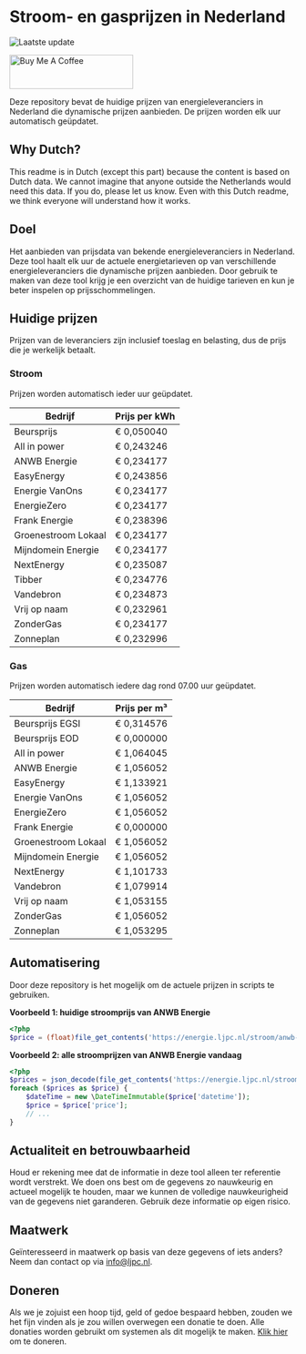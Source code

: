 # Stroom- en gasprijzen in Nederland

![Laatste update](https://img.shields.io/badge/laatste%20update-2023--12--29%2011%3A00%20CET-brightgreen)

<a href="https://www.buymeacoffee.com/Lars-" target="_blank"><img src="https://cdn.buymeacoffee.com/buttons/v2/default-orange.png" alt="Buy Me A Coffee" height="60" style="height: 60px !important;width: 217px !important;" ></a>

Deze repository bevat de huidige prijzen van energieleveranciers in Nederland die dynamische prijzen aanbieden. De prijzen worden elk uur automatisch geüpdatet.

## Why Dutch?

This readme is in Dutch (except this part) because the content is based on Dutch data. We cannot imagine that anyone outside the Netherlands would need this data. If you do, please let us know. Even with this Dutch readme, we think
everyone will understand how it works.

## Doel

Het aanbieden van prijsdata van bekende energieleveranciers in Nederland. Deze tool haalt elk uur de actuele energietarieven op van verschillende energieleveranciers die dynamische prijzen aanbieden. Door gebruik te maken van deze tool
krijg je een overzicht van de huidige tarieven en kun je beter inspelen op prijsschommelingen.

## Huidige prijzen

Prijzen van de leveranciers zijn inclusief toeslag en belasting, dus de prijs die je werkelijk betaalt.

### Stroom

Prijzen worden automatisch ieder uur geüpdatet.

 Bedrijf | Prijs per kWh 
---------|---------------
Beursprijs | € 0,050040
All in power | € 0,243246
ANWB Energie | € 0,234177
EasyEnergy | € 0,243856
Energie VanOns | € 0,234177
EnergieZero | € 0,234177
Frank Energie | € 0,238396
Groenestroom Lokaal | € 0,234177
Mijndomein Energie | € 0,234177
NextEnergy | € 0,235087
Tibber | € 0,234776
Vandebron | € 0,234873
Vrij op naam | € 0,232961
ZonderGas | € 0,234177
Zonneplan | € 0,232996


### Gas

Prijzen worden automatisch iedere dag rond 07.00 uur geüpdatet.

 Bedrijf | Prijs per m³ 
---------|--------------
Beursprijs EGSI | € 0,314576
Beursprijs EOD | € 0,000000
All in power | € 1,064045
ANWB Energie | € 1,056052
EasyEnergy | € 1,133921
Energie VanOns | € 1,056052
EnergieZero | € 1,056052
Frank Energie | € 0,000000
Groenestroom Lokaal | € 1,056052
Mijndomein Energie | € 1,056052
NextEnergy | € 1,101733
Vandebron | € 1,079914
Vrij op naam | € 1,053155
ZonderGas | € 1,056052
Zonneplan | € 1,053295


## Automatisering

Door deze repository is het mogelijk om de actuele prijzen in scripts te gebruiken.

**Voorbeeld 1: huidige stroomprijs van ANWB Energie**

```php
<?php
$price = (float)file_get_contents('https://energie.ljpc.nl/stroom/anwb-energie-nu.txt');

```

**Voorbeeld 2: alle stroomprijzen van ANWB Energie vandaag**

```php
<?php
$prices = json_decode(file_get_contents('https://energie.ljpc.nl/stroom/all-in-power-vandaag.json'),true);
foreach ($prices as $price) {
    $dateTime = new \DateTimeImmutable($price['datetime']);
    $price = $price['price'];
    // ...
}
```

## Actualiteit en betrouwbaarheid

Houd er rekening mee dat de informatie in deze tool alleen ter referentie wordt verstrekt. We doen ons best om de gegevens zo nauwkeurig en actueel mogelijk te houden, maar we kunnen de volledige nauwkeurigheid van de gegevens niet
garanderen. Gebruik deze informatie op eigen risico.

## Maatwerk

Geïnteresseerd in maatwerk op basis van deze gegevens of iets anders? Neem dan contact op
via [info@ljpc.nl](mailto:info@ljpc.nl?subject=Energie%20prijzen).

## Doneren

Als we je zojuist een hoop tijd, geld of gedoe bespaard hebben, zouden we het fijn vinden als je zou willen overwegen een
donatie te doen. Alle donaties worden gebruikt om systemen als dit mogelijk te
maken. [Klik hier](https://www.buymeacoffee.com/Lars-) om te doneren.
